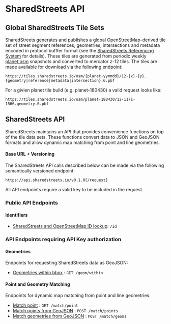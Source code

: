 # SharedStreets API

## Global SharedStreets Tile Sets

SharedStreets generates and publishes a global OpenStreetMap-derived tile set of street segment references, geometries, intersections and metadata encoded in protocol bufffer format (see the [SharedStreets Referencing System](https://github.com/sharedstreets/sharedstreets-ref-system) for details). These tiles are generated from periodic weekly [planet.osm](https://planet.openstreetmap.org/) snapshots and converted to mercator z-12 tiles. The tiles are made available for download via the following endpoint:

`https://tiles.sharedstreets.io/osm/{planet-yymmdd}/12-{x}-{y}.{geometry|reference|metadata|intersection}.6.pbf` 

For a givien planet tile build (e.g. planet-180430) a valid request looks like:

`https://tiles.sharedstreets.io/osm/planet-180430/12-1171-1566.geometry.6.pbf`




## SharedStreets API 

SharedStreets maintains an API that provides convenience functions on top of the tile data sets. These functions convert data to JSON and GeoJSON formats and allow dynamic map matching from point and line geometries. 

#### Base URL + Versioning
The SharedStreets API calls described below can be made via the following semantically versioned endpoint:

`https://api.sharedstreets.io/v0.1.0[/request]`

All API endpoints require a valid key to be included in the request.

### Public API Endpoints 

#### Identifiers

* [SharedStreets and OpenStreetMap ID lookup](query/id.md): `/id`

### API Endpoints requiring API Key authorization

#### Geometries

Endpoints for requesting SharedStreets data as GeoJSON:

* [Geometries within bbox](geom/within.md) : `GET /geom/within`


#### Point and Geometry Matching

Endpoints for dynamic map matching from point and line geometries:

* [Match point](match/point.md) : `GET /match/point`
* [Match points from GeoJSON](match/points.md) : `POST /match/points`
* [Match geometries from GeoJSON](match/geoms.md) : `POST /match/geoms`

